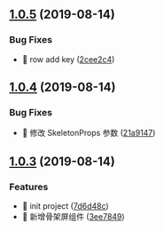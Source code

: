 ## [1.0.5](https://github.com/lentoo/taro-skeleton/compare/1.0.4...1.0.5) (2019-08-14)


### Bug Fixes

* 🐛 row add key ([2cee2c4](https://github.com/lentoo/taro-skeleton/commit/2cee2c4))



## [1.0.4](https://github.com/lentoo/taro-skeleton/compare/1.0.3...1.0.4) (2019-08-14)


### Bug Fixes

* 🐛 修改 SkeletonProps 参数 ([21a9147](https://github.com/lentoo/taro-skeleton/commit/21a9147))



## [1.0.3](https://github.com/lentoo/taro-skeleton/compare/7d6d48c...1.0.3) (2019-08-14)


### Features

* 🎸 init project ([7d6d48c](https://github.com/lentoo/taro-skeleton/commit/7d6d48c))
* 🎸 新增骨架屏组件 ([3ee7849](https://github.com/lentoo/taro-skeleton/commit/3ee7849))



